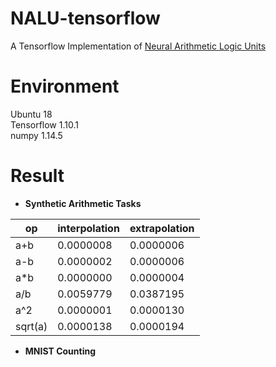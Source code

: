 # NALU-tensorflow
A Tensorflow Implementation of [Neural Arithmetic Logic Units](https://arxiv.org/abs/1808.00508)

# Environment
Ubuntu 18<br/>
Tensorflow 1.10.1<br/>
numpy 1.14.5<br/>

# Result
- **Synthetic Arithmetic Tasks**

|op|interpolation|extrapolation|
|-----|-----|-----|
|a+b| 0.0000008 | 0.0000006 |
|a-b| 0.0000002 | 0.0000006 |
|a*b| 0.0000000 | 0.0000004 |
|a/b| 0.0059779 | 0.0387195 |
|a^2| 0.0000001 | 0.0000130 |
|sqrt(a)| 0.0000138 | 0.0000194 |


- **MNIST Counting**
 
